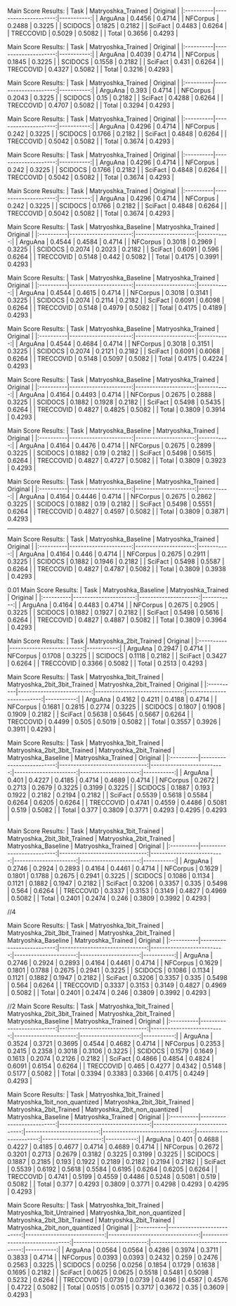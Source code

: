 
Main Score Results:
| Task      |   Matryoshka_Trained |   Original |
|:----------|---------------------:|-----------:|
| ArguAna   |               0.4456 |     0.4714 |
| NFCorpus  |               0.2488 |     0.3225 |
| SCIDOCS   |               0.1825 |     0.2182 |
| SciFact   |               0.4483 |     0.6264 |
| TRECCOVID |               0.5029 |     0.5082 |
| Total     |               0.3656 |     0.4293 |


Main Score Results:
| Task      |   Matryoshka_Trained |   Original |
|:----------|---------------------:|-----------:|
| ArguAna   |               0.4039 |     0.4714 |
| NFCorpus  |               0.1845 |     0.3225 |
| SCIDOCS   |               0.1558 |     0.2182 |
| SciFact   |               0.431  |     0.6264 |
| TRECCOVID |               0.4327 |     0.5082 |
| Total     |               0.3216 |     0.4293 |


Main Score Results:
| Task      |   Matryoshka_Trained |   Original |
|:----------|---------------------:|-----------:|
| ArguAna   |               0.393  |     0.4714 |
| NFCorpus  |               0.2043 |     0.3225 |
| SCIDOCS   |               0.15   |     0.2182 |
| SciFact   |               0.4288 |     0.6264 |
| TRECCOVID |               0.4707 |     0.5082 |
| Total     |               0.3294 |     0.4293 |


Main Score Results:
| Task      |   Matryoshka_Trained |   Original |
|:----------|---------------------:|-----------:|
| ArguAna   |               0.4296 |     0.4714 |
| NFCorpus  |               0.242  |     0.3225 |
| SCIDOCS   |               0.1766 |     0.2182 |
| SciFact   |               0.4848 |     0.6264 |
| TRECCOVID |               0.5042 |     0.5082 |
| Total     |               0.3674 |     0.4293 |


Main Score Results:
| Task      |   Matryoshka_Trained |   Original |
|:----------|---------------------:|-----------:|
| ArguAna   |               0.4296 |     0.4714 |
| NFCorpus  |               0.242  |     0.3225 |
| SCIDOCS   |               0.1766 |     0.2182 |
| SciFact   |               0.4848 |     0.6264 |
| TRECCOVID |               0.5042 |     0.5082 |
| Total     |               0.3674 |     0.4293 |


Main Score Results:
| Task      |   Matryoshka_Trained |   Original |
|:----------|---------------------:|-----------:|
| ArguAna   |               0.4296 |     0.4714 |
| NFCorpus  |               0.242  |     0.3225 |
| SCIDOCS   |               0.1766 |     0.2182 |
| SciFact   |               0.4848 |     0.6264 |
| TRECCOVID |               0.5042 |     0.5082 |
| Total     |               0.3674 |     0.4293 |



Main Score Results:
| Task      |   Matryoshka_Baseline |   Matryoshka_Trained |   Original |
|:----------|----------------------:|---------------------:|-----------:|
| ArguAna   |                0.4544 |               0.4584 |     0.4714 |
| NFCorpus  |                0.3018 |               0.2969 |     0.3225 |
| SCIDOCS   |                0.2074 |               0.2023 |     0.2182 |
| SciFact   |                0.6091 |               0.596  |     0.6264 |
| TRECCOVID |                0.5148 |               0.442  |     0.5082 |
| Total     |                0.4175 |               0.3991 |     0.4293 |


Main Score Results:
| Task      |   Matryoshka_Baseline |   Matryoshka_Trained |   Original |
|:----------|----------------------:|---------------------:|-----------:|
| ArguAna   |                0.4544 |               0.4615 |     0.4714 |
| NFCorpus  |                0.3018 |               0.3141 |     0.3225 |
| SCIDOCS   |                0.2074 |               0.2114 |     0.2182 |
| SciFact   |                0.6091 |               0.6098 |     0.6264 |
| TRECCOVID |                0.5148 |               0.4979 |     0.5082 |
| Total     |                0.4175 |               0.4189 |     0.4293 |


Main Score Results:
| Task      |   Matryoshka_Baseline |   Matryoshka_Trained |   Original |
|:----------|----------------------:|---------------------:|-----------:|
| ArguAna   |                0.4544 |               0.4684 |     0.4714 |
| NFCorpus  |                0.3018 |               0.3151 |     0.3225 |
| SCIDOCS   |                0.2074 |               0.2121 |     0.2182 |
| SciFact   |                0.6091 |               0.6068 |     0.6264 |
| TRECCOVID |                0.5148 |               0.5097 |     0.5082 |
| Total     |                0.4175 |               0.4224 |     0.4293 |


Main Score Results:
| Task      |   Matryoshka_Baseline |   Matryoshka_Trained |   Original |
|:----------|----------------------:|---------------------:|-----------:|
| ArguAna   |                0.4164 |               0.4493 |     0.4714 |
| NFCorpus  |                0.2675 |               0.2888 |     0.3225 |
| SCIDOCS   |                0.1882 |               0.1928 |     0.2182 |
| SciFact   |                0.5498 |               0.5435 |     0.6264 |
| TRECCOVID |                0.4827 |               0.4825 |     0.5082 |
| Total     |                0.3809 |               0.3914 |     0.4293 |


Main Score Results:
| Task      |   Matryoshka_Baseline |   Matryoshka_Trained |   Original |
|:----------|----------------------:|---------------------:|-----------:|
| ArguAna   |                0.4164 |               0.4476 |     0.4714 |
| NFCorpus  |                0.2675 |               0.2899 |     0.3225 |
| SCIDOCS   |                0.1882 |               0.19   |     0.2182 |
| SciFact   |                0.5498 |               0.5615 |     0.6264 |
| TRECCOVID |                0.4827 |               0.4727 |     0.5082 |
| Total     |                0.3809 |               0.3923 |     0.4293 |

Main Score Results:
| Task      |   Matryoshka_Baseline |   Matryoshka_Trained |   Original |
|:----------|----------------------:|---------------------:|-----------:|
| ArguAna   |                0.4164 |               0.4446 |     0.4714 |
| NFCorpus  |                0.2675 |               0.2862 |     0.3225 |
| SCIDOCS   |                0.1882 |               0.19   |     0.2182 |
| SciFact   |                0.5498 |               0.5551 |     0.6264 |
| TRECCOVID |                0.4827 |               0.4597 |     0.5082 |
| Total     |                0.3809 |               0.3871 |     0.4293 |

----


Main Score Results:
| Task      |   Matryoshka_Baseline |   Matryoshka_Trained |   Original |
|:----------|----------------------:|---------------------:|-----------:|
| ArguAna   |                0.4164 |               0.446  |     0.4714 |
| NFCorpus  |                0.2675 |               0.2911 |     0.3225 |
| SCIDOCS   |                0.1882 |               0.1946 |     0.2182 |
| SciFact   |                0.5498 |               0.5587 |     0.6264 |
| TRECCOVID |                0.4827 |               0.4787 |     0.5082 |
| Total     |                0.3809 |               0.3938 |     0.4293 |


0.01
Main Score Results:
| Task      |   Matryoshka_Baseline |   Matryoshka_Trained |   Original |
|:----------|----------------------:|---------------------:|-----------:|
| ArguAna   |                0.4164 |               0.4483 |     0.4714 |
| NFCorpus  |                0.2675 |               0.2905 |     0.3225 |
| SCIDOCS   |                0.1882 |               0.1927 |     0.2182 |
| SciFact   |                0.5498 |               0.5616 |     0.6264 |
| TRECCOVID |                0.4827 |               0.4887 |     0.5082 |
| Total     |                0.3809 |               0.3964 |     0.4293 |




Main Score Results:
| Task      |   Matryoshka_2bit_Trained |   Original |
|:----------|--------------------------:|-----------:|
| ArguAna   |                    0.2947 |     0.4714 |
| NFCorpus  |                    0.1708 |     0.3225 |
| SCIDOCS   |                    0.1118 |     0.2182 |
| SciFact   |                    0.3427 |     0.6264 |
| TRECCOVID |                    0.3366 |     0.5082 |
| Total     |                    0.2513 |     0.4293 |


Main Score Results:
| Task      |   Matryoshka_1bit_Trained |   Matryoshka_2bit_3bit_Trained |   Matryoshka_2bit_Trained |   Original |
|:----------|--------------------------:|-------------------------------:|--------------------------:|-----------:|
| ArguAna   |                    0.4162 |                         0.4211 |                    0.4188 |     0.4714 |
| NFCorpus  |                    0.1681 |                         0.2815 |                    0.2774 |     0.3225 |
| SCIDOCS   |                    0.1807 |                         0.1908 |                    0.1909 |     0.2182 |
| SciFact   |                    0.5638 |                         0.5645 |                    0.5667 |     0.6264 |
| TRECCOVID |                    0.4499 |                         0.505  |                    0.5019 |     0.5082 |
| Total     |                    0.3557 |                         0.3926 |                    0.3911 |     0.4293 |


Main Score Results:
| Task      |   Matryoshka_1bit_Trained |   Matryoshka_2bit_3bit_Trained |   Matryoshka_2bit_Trained |   Matryoshka_Baseline |   Matryoshka_Trained |   Original |
|:----------|--------------------------:|-------------------------------:|--------------------------:|----------------------:|---------------------:|-----------:|
| ArguAna   |                    0.401  |                         0.4227 |                    0.4185 |                0.4714 |               0.4689 |     0.4714 |
| NFCorpus  |                    0.2672 |                         0.2713 |                    0.2679 |                0.3225 |               0.3199 |     0.3225 |
| SCIDOCS   |                    0.1887 |                         0.193  |                    0.1922 |                0.2182 |               0.2194 |     0.2182 |
| SciFact   |                    0.5539 |                         0.5618 |                    0.5584 |                0.6264 |               0.6205 |     0.6264 |
| TRECCOVID |                    0.4741 |                         0.4559 |                    0.4486 |                0.5081 |               0.519  |     0.5082 |
| Total     |                    0.377  |                         0.3809 |                    0.3771 |                0.4293 |               0.4295 |     0.4293 |


Main Score Results:
| Task      |   Matryoshka_1bit_Trained |   Matryoshka_2bit_3bit_Trained |   Matryoshka_2bit_Trained |   Matryoshka_Baseline |   Matryoshka_Trained |   Original |
|:----------|--------------------------:|-------------------------------:|--------------------------:|----------------------:|---------------------:|-----------:|
| ArguAna   |                    0.2746 |                         0.2924 |                    0.2893 |                0.4164 |               0.4461 |     0.4714 |
| NFCorpus  |                    0.1629 |                         0.1801 |                    0.1788 |                0.2675 |               0.2941 |     0.3225 |
| SCIDOCS   |                    0.1086 |                         0.1134 |                    0.1121 |                0.1882 |               0.1947 |     0.2182 |
| SciFact   |                    0.3206 |                         0.3357 |                    0.335  |                0.5498 |               0.564  |     0.6264 |
| TRECCOVID |                    0.3337 |                         0.3153 |                    0.3149 |                0.4827 |               0.4969 |     0.5082 |
| Total     |                    0.2401 |                         0.2474 |                    0.246  |                0.3809 |               0.3992 |     0.4293 |


//4

Main Score Results:
| Task      |   Matryoshka_1bit_Trained |   Matryoshka_2bit_3bit_Trained |   Matryoshka_2bit_Trained |   Matryoshka_Baseline |   Matryoshka_Trained |   Original |
|:----------|--------------------------:|-------------------------------:|--------------------------:|----------------------:|---------------------:|-----------:|
| ArguAna   |                    0.2746 |                         0.2924 |                    0.2893 |                0.4164 |               0.4461 |     0.4714 |
| NFCorpus  |                    0.1629 |                         0.1801 |                    0.1788 |                0.2675 |               0.2941 |     0.3225 |
| SCIDOCS   |                    0.1086 |                         0.1134 |                    0.1121 |                0.1882 |               0.1947 |     0.2182 |
| SciFact   |                    0.3206 |                         0.3357 |                    0.335  |                0.5498 |               0.564  |     0.6264 |
| TRECCOVID |                    0.3337 |                         0.3153 |                    0.3149 |                0.4827 |               0.4969 |     0.5082 |
| Total     |                    0.2401 |                         0.2474 |                    0.246  |                0.3809 |               0.3992 |     0.4293 |


//2
Main Score Results:
| Task      |   Matryoshka_1bit_Trained |   Matryoshka_2bit_3bit_Trained |   Matryoshka_2bit_Trained |   Matryoshka_Baseline |   Matryoshka_Trained |   Original |
|:----------|--------------------------:|-------------------------------:|--------------------------:|----------------------:|---------------------:|-----------:|
| ArguAna   |                    0.3524 |                         0.3721 |                    0.3695 |                0.4544 |               0.4682 |     0.4714 |
| NFCorpus  |                    0.2353 |                         0.2415 |                    0.2358 |                0.3018 |               0.3106 |     0.3225 |
| SCIDOCS   |                    0.1579 |                         0.1649 |                    0.1613 |                0.2074 |               0.2126 |     0.2182 |
| SciFact   |                    0.4866 |                         0.4854 |                    0.4824 |                0.6091 |               0.6154 |     0.6264 |
| TRECCOVID |                    0.465  |                         0.4277 |                    0.4342 |                0.5148 |               0.5177 |     0.5082 |
| Total     |                    0.3394 |                         0.3383 |                    0.3366 |                0.4175 |               0.4249 |     0.4293 |


Main Score Results:
| Task      |   Matryoshka_1bit_Trained |   Matryoshka_1bit_non_quantized |   Matryoshka_2bit_3bit_Trained |   Matryoshka_2bit_Trained |   Matryoshka_2bit_non_quantized |   Matryoshka_Baseline |   Matryoshka_Trained |   Original |
|:----------|--------------------------:|--------------------------------:|-------------------------------:|--------------------------:|--------------------------------:|----------------------:|---------------------:|-----------:|
| ArguAna   |                    0.401  |                          0.4688 |                         0.4227 |                    0.4185 |                          0.4677 |                0.4714 |               0.4689 |     0.4714 |
| NFCorpus  |                    0.2672 |                          0.3201 |                         0.2713 |                    0.2679 |                          0.3182 |                0.3225 |               0.3199 |     0.3225 |
| SCIDOCS   |                    0.1887 |                          0.2185 |                         0.193  |                    0.1922 |                          0.2189 |                0.2182 |               0.2194 |     0.2182 |
| SciFact   |                    0.5539 |                          0.6192 |                         0.5618 |                    0.5584 |                          0.6195 |                0.6264 |               0.6205 |     0.6264 |
| TRECCOVID |                    0.4741 |                          0.5199 |                         0.4559 |                    0.4486 |                          0.5248 |                0.5081 |               0.519  |     0.5082 |
| Total     |                    0.377  |                          0.4293 |                         0.3809 |                    0.3771 |                          0.4298 |                0.4293 |               0.4295 |     0.4293 |


Main Score Results:
| Task      |   Matryoshka_1bit_Trained |   Matryoshka_1bit_Untrained |   Matryoshka_1bit_non_quantized |   Matryoshka_2bit_3bit_Trained |   Matryoshka_2bit_Trained |   Matryoshka_2bit_non_quantized |   Original |
|:----------|--------------------------:|----------------------------:|--------------------------------:|-------------------------------:|--------------------------:|--------------------------------:|-----------:|
| ArguAna   |                    0.0564 |                      0.0564 |                          0.4286 |                         0.3974 |                    0.3711 |                          0.3833 |     0.4714 |
| NFCorpus  |                    0.0393 |                      0.0393 |                          0.2432 |                         0.259  |                    0.2476 |                          0.2563 |     0.3225 |
| SCIDOCS   |                    0.0256 |                      0.0256 |                          0.1854 |                         0.1729 |                    0.1638 |                          0.1695 |     0.2182 |
| SciFact   |                    0.0625 |                      0.0625 |                          0.5518 |                         0.5481 |                    0.5098 |                          0.5232 |     0.6264 |
| TRECCOVID |                    0.0739 |                      0.0739 |                          0.4496 |                         0.4587 |                    0.4576 |                          0.4722 |     0.5082 |
| Total     |                    0.0515 |                      0.0515 |                          0.3717 |                         0.3672 |                    0.35   |                          0.3609 |     0.4293 |